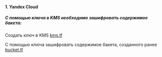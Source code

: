 #### 1. Yandex Cloud

##### С помощью ключа в KMS необходимо зашифровать содержимое бакета:

Cоздать ключ в KMS [kms.tf](https://github.com/inyushov/devops-netology/blob/main/work/clopro-03/src/kms.tf)

C помощью ключа зашифровать содержимое бакета, созданного ранее [bucket.tf](https://github.com/inyushov/devops-netology/blob/main/work/clopro-03/src/bucket.tf)
